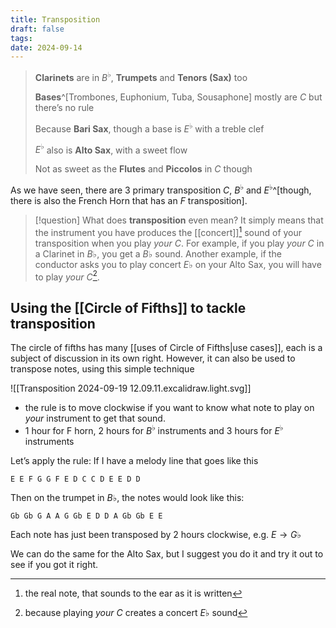 ```yaml
---
title: Transposition
draft: false
tags: 
date: 2024-09-14
---
```

> **Clarinets** are in $B^\flat$, **Trumpets** and **Tenors (Sax)** too
> 
> **Bases**^[Trombones, Euphonium, Tuba, Sousaphone] mostly are $C$ but there’s no rule
> 
> Because **Bari Sax**, though a base is $E^\flat$ with a treble clef
> 
> $E^\flat$ also is **Alto Sax**, with a sweet flow
> 
> Not as sweet as the **Flutes** and **Piccolos** in $C$ though

As we have seen, there are 3 primary transposition $C$, $B^\flat$ and $E^\flat$^[though, there is also the French Horn that has an $F$ transposition].

> [!question] What does **transposition** even mean?
> It simply means that the instrument you have produces the [[concert]][^1] sound of your transposition when you play *your* $C$. For example, if you play *your* $C$ in a Clarinet in $B\flat$, you get a $B\flat$ sound. Another example, if the conductor asks you to play concert $E\flat$ on your Alto Sax, you will have to play *your* $C$[^2].
## Using the [[Circle of Fifths]] to tackle transposition

The circle of fifths has many [[uses of Circle of Fifths|use cases]], each is a subject of discussion in its own right. However, it can also be used to transpose notes, using this simple technique

![[Transposition 2024-09-19 12.09.11.excalidraw.light.svg]]
- the rule is to move clockwise if you want to know what note to play on *your* instrument to get that sound.
- 1 hour for F horn, 2 hours for $B^\flat$ instruments and 3 hours for $E^\flat$ instruments

Let’s apply the rule: If I have a melody line that goes like this

```
E E F G G F E D C C D E E D D
```

Then on the trumpet in $B\flat$, the notes would look like this:

```
Gb Gb G A A G Gb E D D A Gb Gb E E
```

Each note has just been transposed by 2 hours clockwise, e.g. $E \to G\flat$ 

We can do the same for the Alto Sax, but I suggest you do it and try it out to see if you got it right.

[^1]: the real note, that sounds to the ear as it is written
[^2]:because playing *your* $C$ creates a concert $E\flat$ sound